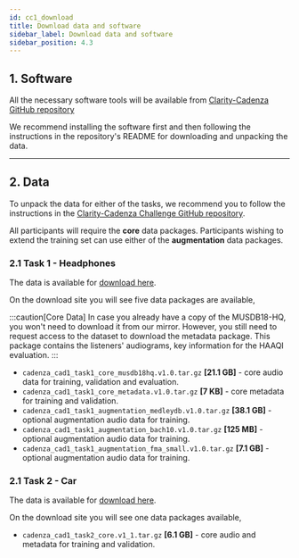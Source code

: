 ```yaml
---
id: cc1_download
title: Download data and software
sidebar_label: Download data and software
sidebar_position: 4.3
---
```


## 1. Software

All the necessary software tools will be available from [Clarity-Cadenza GitHub repository](https://github.com/claritychallenge/clarity)

We recommend installing the software first and then following the instructions in the repository's README for downloading and unpacking the data.

***

## 2. Data

To unpack the data for either of the tasks, we recommend you to follow the instructions in 
the [Clarity-Cadenza Challenge GitHub repository](https://github.com/claritychallenge/clarity).

All participants will require the **core** data packages.
Participants wishing to extend the training set can use either of the **augmentation** data packages.

### 2.1 Task 1 - Headphones



The data is available for [download here](https://forms.gle/UQkuCxqQVxZtGggPA).

On the download site you will see five data packages are available,

:::caution[Core Data]
In case you already have a copy of the MUSDB18-HQ, you won't need to download it from our mirror.
However, you still need to request access to the dataset to download the metadata package.
This package contains the listeners' audiograms, key information for the HAAQI evaluation.
:::

* `cadenza_cad1_task1_core_musdb18hq.v1.0.tar.gz` **[21.1 GB]** - core audio data for training, validation and evaluation.
* `cadenza_cad1_task1_core_metadata.v1.0.tar.gz` **[7 KB]** - core metadata for training and validation. 
* `cadenza_cad1_task1_augmentation_medleydb.v1.0.tar.gz` **[38.1 GB]** - optional augmentation audio data for training.
* `cadenza_cad1_task1_augmentation_bach10.v1.0.tar.gz` **[125 MB]** - optional augmentation audio data for training.
* `cadenza_cad1_task1_augmentation_fma_small.v1.0.tar.gz` **[7.1 GB]** - optional augmentation audio data for training.

### 2.1 Task 2 - Car

The data is available for [download here](https://forms.gle/2Y7KLZY23i7bH3Lo9).

On the download site you will see one data packages available,

* `cadenza_cad1_task2_core.v1_1.tar.gz` **[6.1 GB]** - core audio and metadata for training and validation.
